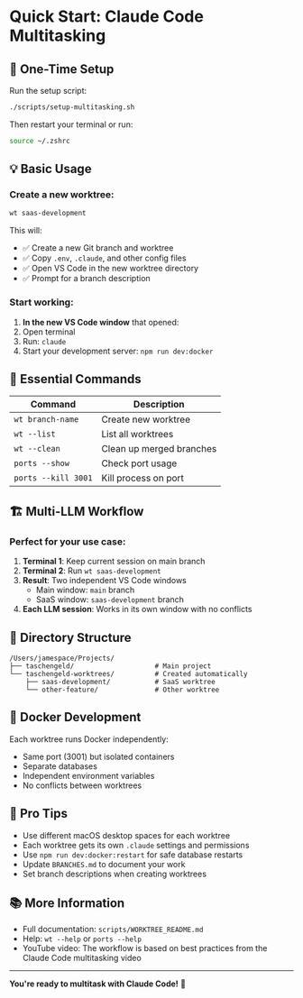 # Quick Start: Claude Code Multitasking

## 🚀 One-Time Setup

Run the setup script:
```bash
./scripts/setup-multitasking.sh
```

Then restart your terminal or run:
```bash
source ~/.zshrc
```

## 💡 Basic Usage

### Create a new worktree:
```bash
wt saas-development
```

This will:
- ✅ Create a new Git branch and worktree
- ✅ Copy `.env`, `.claude`, and other config files
- ✅ Open VS Code in the new worktree directory
- ✅ Prompt for a branch description

### Start working:
1. **In the new VS Code window** that opened:
2. Open terminal
3. Run: `claude`
4. Start your development server: `npm run dev:docker`

## 🔧 Essential Commands

| Command | Description |
|---------|-------------|
| `wt branch-name` | Create new worktree |
| `wt --list` | List all worktrees |
| `wt --clean` | Clean up merged branches |
| `ports --show` | Check port usage |
| `ports --kill 3001` | Kill process on port |

## 🏗️ Multi-LLM Workflow

### Perfect for your use case:
1. **Terminal 1**: Keep current session on main branch
2. **Terminal 2**: Run `wt saas-development` 
3. **Result**: Two independent VS Code windows
   - Main window: `main` branch
   - SaaS window: `saas-development` branch
4. **Each LLM session**: Works in its own window with no conflicts

## 📁 Directory Structure

```
/Users/jamespace/Projects/
├── taschengeld/                    # Main project
└── taschengeld-worktrees/          # Created automatically
    ├── saas-development/           # SaaS worktree
    └── other-feature/              # Other worktree
```

## 🐳 Docker Development

Each worktree runs Docker independently:
- Same port (3001) but isolated containers
- Separate databases
- Independent environment variables
- No conflicts between worktrees

## 🎯 Pro Tips

- Use different macOS desktop spaces for each worktree
- Each worktree gets its own `.claude` settings and permissions
- Use `npm run dev:docker:restart` for safe database restarts
- Update `BRANCHES.md` to document your work
- Set branch descriptions when creating worktrees

## 📚 More Information

- Full documentation: `scripts/WORKTREE_README.md`
- Help: `wt --help` or `ports --help`
- YouTube video: The workflow is based on best practices from the Claude Code multitasking video

---

**You're ready to multitask with Claude Code!** 🎉